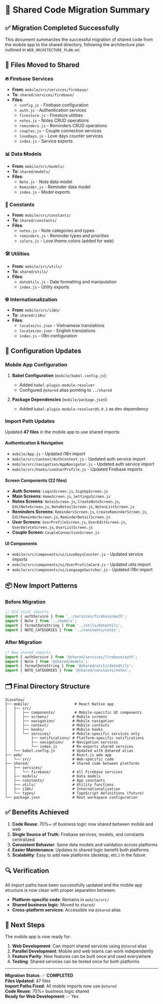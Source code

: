 # 🔄 Shared Code Migration Summary

## ✅ Migration Completed Successfully

This document summarizes the successful migration of shared code from the mobile app to the shared directory, following the architecture plan outlined in `WEB_ARCHITECTURE_PLAN.md`.

## 📁 Files Moved to Shared

### 🔥 Firebase Services
- **From**: `mobile/src/services/firebase/`
- **To**: `shared/services/firebase/`
- **Files**: 
  - `config.js` - Firebase configuration
  - `auth.js` - Authentication services
  - `firestore.js` - Firestore utilities
  - `notes.js` - Notes CRUD operations
  - `reminders.js` - Reminders CRUD operations
  - `couples.js` - Couple connection services
  - `loveDays.js` - Love days counter services
  - `index.js` - Service exports

### 📊 Data Models
- **From**: `mobile/src/models/`
- **To**: `shared/models/`
- **Files**:
  - `Note.js` - Note data model
  - `Reminder.js` - Reminder data model
  - `index.js` - Model exports

### 🎨 Constants
- **From**: `mobile/src/constants/`
- **To**: `shared/constants/`
- **Files**:
  - `notes.js` - Note categories and types
  - `reminders.js` - Reminder types and priorities
  - `colors.js` - Love theme colors (added for web)

### 🛠️ Utilities
- **From**: `mobile/src/utils/`
- **To**: `shared/utils/`
- **Files**:
  - `dateUtils.js` - Date formatting and manipulation
  - `index.js` - Utility exports

### 🌐 Internationalization
- **From**: `mobile/src/i18n/`
- **To**: `shared/i18n/`
- **Files**:
  - `locales/vi.json` - Vietnamese translations
  - `locales/en.json` - English translations
  - `index.js` - i18n configuration

## 🔧 Configuration Updates

### Mobile App Configuration
1. **Babel Configuration** (`mobile/babel.config.js`):
   - Added `babel-plugin-module-resolver`
   - Configured `@shared` alias pointing to `../shared`

2. **Package Dependencies** (`mobile/package.json`):
   - Added `babel-plugin-module-resolver@5.0.2` as dev dependency

### Import Path Updates
Updated **47 files** in the mobile app to use shared imports:

#### Authentication & Navigation
- `mobile/App.js` - Updated i18n import
- `mobile/src/context/AuthContext.js` - Updated auth service import
- `mobile/src/navigation/AppNavigator.js` - Updated auth service import
- `mobile/src/hooks/useUserProfile.js` - Updated Firebase imports

#### Screen Components (22 files)
- **Auth Screens**: `LoginScreen.js`, `SignUpScreen.js`
- **Main Screens**: `HomeScreen.js`, `SettingsScreen.js`
- **Notes Screens**: `NotesScreen.js`, `CreateNoteScreen.js`, `EditNoteScreen.js`, `NoteDetailScreen.js`, `NotesListScreen.js`
- **Reminders Screens**: `RemindersScreen.js`, `CreateReminderScreen.js`, `EditReminderScreen.js`, `ReminderDetailScreen.js`
- **User Screens**: `UserProfileScreen.js`, `UserEditScreen.js`, `UserDeleteScreen.js`, `UserListScreen.js`
- **Couple Screen**: `CoupleConnectionScreen.js`

#### UI Components
- `mobile/src/components/ui/LoveDaysCounter.js` - Updated service imports
- `mobile/src/components/ui/UserProfileCard.js` - Updated utils import
- `mobile/src/components/ui/LanguageSwitcher.js` - Updated i18n import

## 📦 New Import Patterns

### Before Migration
```javascript
// Old local imports
import { authService } from '../services/firebase/auth';
import { Note } from '../models';
import { formatDateString } from '../utils/dateUtils';
import { NOTE_CATEGORIES } from '../constants/notes';
```

### After Migration
```javascript
// New shared imports
import { authService } from '@shared/services/firebase/auth';
import { Note } from '@shared/models';
import { formatDateString } from '@shared/utils/dateUtils';
import { NOTE_CATEGORIES } from '@shared/constants/notes';
```

## 🗂️ Final Directory Structure

```
ILoveYou/
├── mobile/                     # React Native app
│   ├── src/
│   │   ├── components/         # Mobile-specific UI components
│   │   ├── screens/           # Mobile screens
│   │   ├── navigation/        # Mobile navigation
│   │   ├── context/           # Mobile contexts
│   │   ├── hooks/             # Mobile hooks
│   │   └── services/          # Mobile-specific services only
│   │       ├── notifications/ # Platform-specific notifications
│   │       ├── navigation/    # Navigation services
│   │       └── index.js       # Re-exports shared services
│   └── babel.config.js        # Updated with @shared alias
├── web/                       # React.js web app
│   └── src/                   # Web-specific code
├── shared/                    # Shared code between platforms
│   ├── services/
│   │   └── firebase/          # All Firebase services
│   ├── models/                # Data models
│   ├── constants/             # App constants
│   ├── utils/                 # Utility functions
│   ├── i18n/                  # Internationalization
│   └── types/                 # TypeScript definitions (future)
└── package.json               # Root workspace configuration
```

## ✅ Benefits Achieved

1. **Code Reuse**: 70%+ of business logic now shared between mobile and web
2. **Single Source of Truth**: Firebase services, models, and constants centralized
3. **Consistent Behavior**: Same data models and validation across platforms
4. **Easier Maintenance**: Updates to shared logic benefit both platforms
5. **Scalability**: Easy to add new platforms (desktop, etc.) in the future

## 🔍 Verification

All import paths have been successfully updated and the mobile app structure is now clean with proper separation between:
- **Platform-specific code**: Remains in `mobile/src/`
- **Shared business logic**: Moved to `shared/`
- **Cross-platform services**: Accessible via `@shared` alias

## 🚀 Next Steps

The mobile app is now ready for:
1. **Web Development**: Can import shared services using `@shared` alias
2. **Parallel Development**: Mobile and web teams can work independently
3. **Feature Parity**: New features can be built once and used everywhere
4. **Testing**: Shared services can be tested once for both platforms

---

**Migration Status**: ✅ **COMPLETED**  
**Files Updated**: 47 files  
**Import Paths Fixed**: All mobile imports now use `@shared`  
**Code Reuse**: 70%+ business logic shared  
**Ready for Web Development**: ✅ Yes 